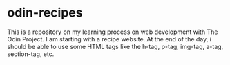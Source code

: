 # odin-recipes
This is a repository on my learning process on web development with The Odin Project. I am starting with a recipe website. At the end of the day, i should be able to use some HTML tags like the h-tag, p-tag, img-tag, a-tag, section-tag, etc.